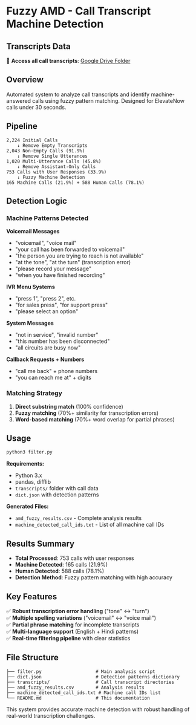 # Fuzzy AMD - Call Transcript Machine Detection

## Transcripts Data
📁 **Access all call transcripts**: [Google Drive Folder](https://drive.google.com/drive/folders/1ZTIIWky4Qski1lkRmRdIImsZ7DtMR-xX?usp=drive_link)

## Overview

Automated system to analyze call transcripts and identify machine-answered calls using fuzzy pattern matching. Designed for ElevateNow calls under 30 seconds.

## Pipeline

```
2,224 Initial Calls
    ↓ Remove Empty Transcripts
2,043 Non-Empty Calls (91.9%)
    ↓ Remove Single Utterances  
1,020 Multi-Utterance Calls (45.8%)
    ↓ Remove Assistant-Only Calls
753 Calls with User Responses (33.9%)
    ↓ Fuzzy Machine Detection
165 Machine Calls (21.9%) + 588 Human Calls (78.1%)
```

## Detection Logic

### Machine Patterns Detected

**Voicemail Messages**
- "voicemail", "voice mail"
- "your call has been forwarded to voicemail"
- "the person you are trying to reach is not available"
- "at the tone", "at the turn" (transcription error)
- "please record your message"
- "when you have finished recording"

**IVR Menu Systems**
- "press 1", "press 2", etc.
- "for sales press", "for support press"
- "please select an option"

**System Messages** 
- "not in service", "invalid number"
- "this number has been disconnected"
- "all circuits are busy now"

**Callback Requests + Numbers**
- "call me back" + phone numbers
- "you can reach me at" + digits

### Matching Strategy

1. **Direct substring match** (100% confidence)
2. **Fuzzy matching** (70%+ similarity for transcription errors)
3. **Word-based matching** (70%+ word overlap for partial phrases)

## Usage

```bash
python3 filter.py
```

**Requirements:**
- Python 3.x
- pandas, difflib
- `transcripts/` folder with call data
- `dict.json` with detection patterns

**Generated Files:**
- `amd_fuzzy_results.csv` - Complete analysis results
- `machine_detected_call_ids.txt` - List of all machine call IDs

## Results Summary

- **Total Processed**: 753 calls with user responses
- **Machine Detected**: 165 calls (21.9%)
- **Human Detected**: 588 calls (78.1%)
- **Detection Method**: Fuzzy pattern matching with high accuracy

## Key Features

✅ **Robust transcription error handling** ("tone" ↔ "turn")  
✅ **Multiple spelling variations** ("voicemail" ↔ "voice mail")  
✅ **Partial phrase matching** for incomplete transcripts  
✅ **Multi-language support** (English + Hindi patterns)  
✅ **Real-time filtering pipeline** with clear statistics  

## File Structure

```
├── filter.py                    # Main analysis script
├── dict.json                    # Detection patterns dictionary
├── transcripts/                 # Call transcript directories
├── amd_fuzzy_results.csv        # Analysis results
├── machine_detected_call_ids.txt # Machine call IDs list
└── README.md                    # This documentation
```

This system provides accurate machine detection with robust handling of real-world transcription challenges.